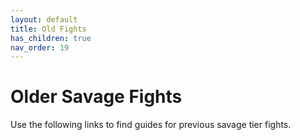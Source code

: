 ```yaml
---
layout: default
title: Old Fights
has_children: true
nav_order: 19
---
```


# Older Savage Fights

Use the following links to find guides for previous savage tier fights.
